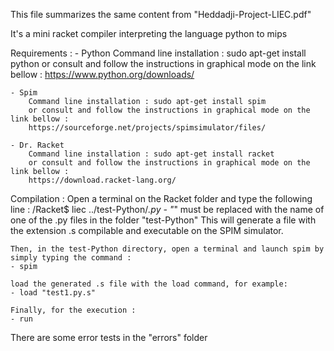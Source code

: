 This file summarizes the same content from "Heddadji-Project-LIEC.pdf"

It's a mini racket compiler interpreting the language python to mips


Requirements :
	- Python
		Command line installation : sudo apt-get install python
		or consult and follow the instructions in graphical mode on the link bellow : 
		https://www.python.org/downloads/

	- Spim
		Command line installation : sudo apt-get install spim
		or consult and follow the instructions in graphical mode on the link bellow : 
		https://sourceforge.net/projects/spimsimulator/files/

	- Dr. Racket
		Command line installation : sudo apt-get install racket
		or consult and follow the instructions in graphical mode on the link bellow : 
		https://download.racket-lang.org/


Compilation :
	Open a terminal on the Racket folder and type the following line : /Racket$ liec ../test-Python/*.py
	- "*" must be replaced with the name of one of the .py files in the folder "test-Python"
	This will generate a file with the extension .s compilable and executable on the SPIM simulator.
	
	Then, in the test-Python directory, open a terminal and launch spim by simply typing the command :
	- spim

	load the generated .s file with the load command, for example:
	- load "test1.py.s"

	Finally, for the execution :
	- run

There are some error tests in the "errors" folder
	
	


